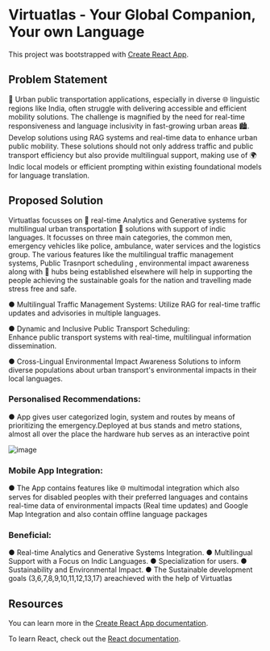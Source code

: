 # Virtuatlas - Your Global Companion, Your own Language

This project was bootstrapped with [Create React App](https://github.com/facebook/create-react-app).

## Problem Statement

🚗 Urban public transportation applications, especially in diverse 🌐 linguistic regions like 
India, often struggle with delivering accessible and efficient mobility solutions. The challenge is 
magnified by the need for real-time responsiveness and language inclusivity in fast-growing 
urban areas 🏙️. Develop solutions using RAG systems and real-time data to enhance urban public 
mobility. These solutions should not only address traffic and public transport efficiency but also 
provide multilingual support, making use of 🌍 Indic local models or efficient prompting within 
existing foundational models for language translation.

## Proposed Solution

Virtuatlas focusses on 📅 real-time Analytics and Generative systems for multilingual urban transportation 🚋 solutions with support of indic languages. It focusses on three main categories, the common men, emergency vehicles like police, ambulance, water services and the logistics group. The various features like the multilingual traffic management systems, Public Trasnport scheduling , environmental impact awareness along with 📲 hubs being established elsewhere will help in supporting the people achieving the sustainable goals for the nation and travelling made stress free and safe.

● Multilingual Traffic Management Systems: Utilize RAG for real-time traffic updates and advisories in multiple languages.

● Dynamic and Inclusive Public Transport Scheduling:   
    Enhance public transport systems with real-time, multilingual information dissemination.
    
● Cross-Lingual Environmental Impact Awareness Solutions to inform diverse populations about urban transport's environmental impacts in their local languages.

### Personalised Recommendations:

●  App gives user categorized login, system and routes by
means of prioritizing the emergency.Deployed at bus
stands and metro stations, almost all over the place the
hardware hub serves as an interactive point 

![image](https://github.com/RithikRaja28/VIRTUATLAS--your-Global-Compaion/assets/115523631/583d6f35-d444-48ed-8077-125bb6f33e60)

### Mobile App Integration:

●  The App contains features like 🌐 multimodal integration which also
serves for disabled peoples with their preferred languages and
contains real-time data of environmental impacts (Real time
updates) and Google Map Integration and also contain offline
language packages

### Beneficial:

●   Real-time Analytics and Generative Systems Integration.
●  Multilingual Support with a Focus on Indic Languages. 
●  Specialization for users.
●  Sustainability and Environmental Impact.
●  The Sustainable development goals (3,6,7,8,9,10,11,12,13,17) areachieved with the help of Virtuatlas




## Resources

You can learn more in the [Create React App documentation](https://facebook.github.io/create-react-app/docs/getting-started).

To learn React, check out the [React documentation](https://reactjs.org/).

